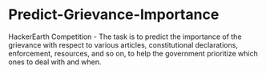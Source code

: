 # Predict-Grievance-Importance
HackerEarth Competition - The task is to predict the importance of the grievance with respect to various articles, constitutional declarations, enforcement, resources, and so on, to help the government prioritize which ones to deal with and when.
